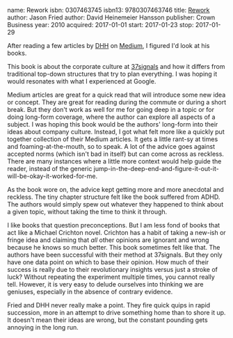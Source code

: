 name: Rework
isbn: 0307463745
isbn13: 9780307463746
title: [Rework](http://a.co/d8Hi38q)
author: Jason Fried
author: David Heinemeier Hansson
publisher: Crown Business
year: 2010
acquired: 2017-01-01
start: 2017-01-23
stop: 2017-01-29

After reading a few articles by [DHH](http://david.heinemeierhansson.com/) on
[Medium](https://m.signalvnoise.com/@dhh), I figured I'd look at his books.

This book is about the corporate culture at [37signals](http://37signals.com/)
and how it differs from traditional top-down structures that try to plan
everything.  I was hoping it would resonates with what I experienced at Google.

Medium articles are great for a quick read that will introduce some new idea or
concept.  They are great for reading during the commute or during a short break.
But they don't work as well for me for going deep in a topic or for doing
long-form coverage, where the author can explore all aspects of a subject.  I
was hoping this book would be the authors' long-form into their ideas about
company culture.  Instead, I got what felt more like a quickly put together
collection of their Medium articles.  It gets a little rant-sy at times and
foaming-at-the-mouth, so to speak.  A lot of the advice goes against accepted
norms (which isn't bad in itself) but can come across as reckless.  There are
many instances where a little more context would help guide the reader, instead
of the generic
jump-in-the-deep-end-and-figure-it-out-it-will-be-okay-it-worked-for-me.

As the book wore on, the advice kept getting more and more anecdotal and
reckless.  The tiny chapter structure felt like the book suffered from ADHD.
The authors would simply spew out whatever they happened to think about a given
topic, without taking the time to think it through.

I like books that question preconceptions.  But I am less fond of books that
act like a Michael Crichton novel.  Crichton has a habit of taking a new-ish or
fringe idea and claiming that _all_ other opinions are ignorant and wrong
because he knows so much better.  This book sometimes felt like that.  The
authors have been successful with their method at 37signals.  But they only have
one data point on which to base their opinion.  How much of their success is
really due to their revolutionary insights versus just a stroke of luck?
Without repeating the experiment multiple times, you cannot really tell.
However, it is very easy to delude ourselves into thinking we are geniuses,
especially in the absence of contrary evidence.

Fried and DHH never really make a point.  They fire quick quips in rapid
succession, more in an attempt to drive something home than to shore it up.  It
doesn't mean their ideas are wrong, but the constant pounding gets annoying
in the long run.
